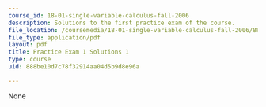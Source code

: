 ```yaml
---
course_id: 18-01-single-variable-calculus-fall-2006
description: Solutions to the first practice exam of the course.
file_location: /coursemedia/18-01-single-variable-calculus-fall-2006/888be10d7c78f32914aa04d5b9d8e96a_prexam1asolv1.pdf
file_type: application/pdf
layout: pdf
title: Practice Exam 1 Solutions 1
type: course
uid: 888be10d7c78f32914aa04d5b9d8e96a

---
```

None